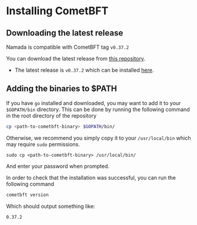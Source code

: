 # Installing CometBFT

## Downloading the latest release
Namada is compatible with CometBFT tag `v0.37.2`

You can download the latest release from [this repository](https://github.com/cometbft/cometbft/releases/).
- The latest release is `v0.37.2` which can be installed [here](https://github.com/cometbft/cometbft/releases/tag/v0.37.2).

## Adding the binaries to $PATH
If you have `go` installed and downloaded, you may want to add it to your `$GOPATH/bin` directory. This can be done by running the following command in the root directory of the repository

```bash
cp <path-to-cometbft-binary> $GOPATH/bin/
```

Otherwise, we recommend you simply copy it to your `/usr/local/bin` which may require `sudo` permissions.

`sudo cp <path-to-cometbft-binary> /usr/local/bin/`

And enter your password when prompted.

In order to check that the installation was successful, you can run the following command

```bash
cometbft version
```

Which should output something like:

```bash
0.37.2
```